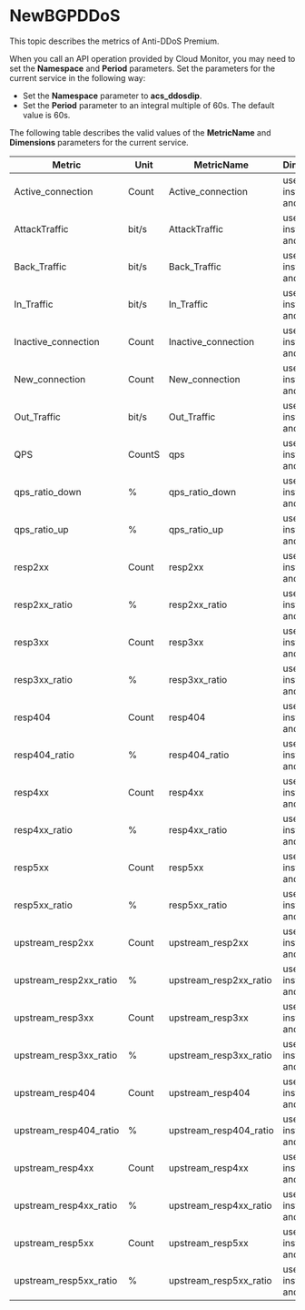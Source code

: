 # NewBGPDDoS

This topic describes the metrics of Anti-DDoS Premium.

When you call an API operation provided by Cloud Monitor, you may need to set the **Namespace** and **Period** parameters. Set the parameters for the current service in the following way:

-   Set the **Namespace** parameter to **acs\_ddosdip**.
-   Set the **Period** parameter to an integral multiple of 60s. The default value is 60s.

The following table describes the valid values of the **MetricName** and **Dimensions** parameters for the current service.

|Metric|Unit|MetricName|Dimensions|Statistics|
|------|----|----------|----------|----------|
|Active\_connection|Count|Active\_connection|userId, instanceId, and ip|Maximum|
|AttackTraffic|bit/s|AttackTraffic|userId, instanceId, and ip|Maximum|
|Back\_Traffic|bit/s|Back\_Traffic|userId, instanceId, and ip|Maximum|
|In\_Traffic|bit/s|In\_Traffic|userId, instanceId, and ip|Maximum|
|Inactive\_connection|Count|Inactive\_connection|userId, instanceId, and ip|Maximum|
|New\_connection|Count|New\_connection|userId, instanceId, and ip|Maximum|
|Out\_Traffic|bit/s|Out\_Traffic|userId, instanceId, and ip|Maximum|
|QPS|CountS|qps|userId, instanceId, and domain|Maximum|
|qps\_ratio\_down|%|qps\_ratio\_down|userId, instanceId, and domain|Maximum|
|qps\_ratio\_up|%|qps\_ratio\_up|userId, instanceId, and domain|Maximum|
|resp2xx|Count|resp2xx|userId, instanceId, and domain|Maximum|
|resp2xx\_ratio|%|resp2xx\_ratio|userId, instanceId, and domain|Maximum|
|resp3xx|Count|resp3xx|userId, instanceId, and domain|Maximum|
|resp3xx\_ratio|%|resp3xx\_ratio|userId, instanceId, and domain|Maximum|
|resp404|Count|resp404|userId, instanceId, and domain|Maximum|
|resp404\_ratio|%|resp404\_ratio|userId, instanceId, and domain|Maximum|
|resp4xx|Count|resp4xx|userId, instanceId, and domain|Maximum|
|resp4xx\_ratio|%|resp4xx\_ratio|userId, instanceId, and domain|Maximum|
|resp5xx|Count|resp5xx|userId, instanceId, and domain|Maximum|
|resp5xx\_ratio|%|resp5xx\_ratio|userId, instanceId, and domain|Maximum|
|upstream\_resp2xx|Count|upstream\_resp2xx|userId, instanceId, and domain|Maximum|
|upstream\_resp2xx\_ratio|%|upstream\_resp2xx\_ratio|userId, instanceId, and domain|Maximum|
|upstream\_resp3xx|Count|upstream\_resp3xx|userId, instanceId, and domain|Maximum|
|upstream\_resp3xx\_ratio|%|upstream\_resp3xx\_ratio|userId, instanceId, and domain|Maximum|
|upstream\_resp404|Count|upstream\_resp404|userId, instanceId, and domain|Maximum|
|upstream\_resp404\_ratio|%|upstream\_resp404\_ratio|userId, instanceId, and domain|Maximum|
|upstream\_resp4xx|Count|upstream\_resp4xx|userId, instanceId, and domain|Maximum|
|upstream\_resp4xx\_ratio|%|upstream\_resp4xx\_ratio|userId, instanceId, and domain|Maximum|
|upstream\_resp5xx|Count|upstream\_resp5xx|userId, instanceId, and domain|Maximum|
|upstream\_resp5xx\_ratio|%|upstream\_resp5xx\_ratio|userId, instanceId, and domain|Maximum|

